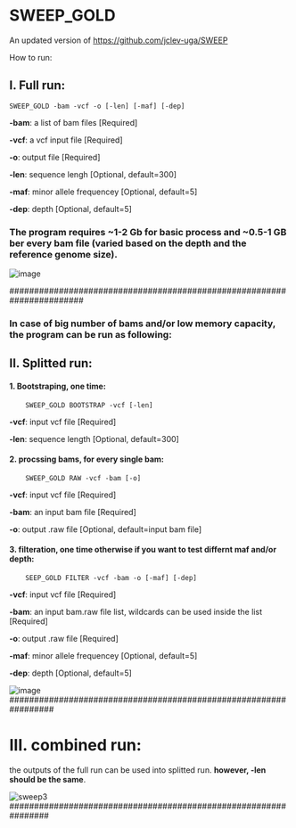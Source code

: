 # SWEEP_GOLD
An updated version of https://github.com/jclev-uga/SWEEP

How to run:
## I. Full run:

    SWEEP_GOLD -bam -vcf -o [-len] [-maf] [-dep]
    
**-bam**: a list of bam files [Required]

**-vcf**: a vcf input file [Required]

**-o**: output file [Required]

**-len**: sequence lengh [Optional, default=300]

**-maf**: minor allele frequencey [Optional, default=5]

**-dep**: depth [Optional, default=5]

### The program requires ~1-2 Gb for basic process and ~0.5-1  GB ber every bam file (varied based on the depth and the reference genome size).

![image](https://user-images.githubusercontent.com/21265433/44171352-01cd9400-a0a8-11e8-80c0-bea17c0d873e.png)

#######################################################################

### In case of big number of bams and/or low memory capacity, the program can be run as following:

## II. Splitted run:
#### 1. Bootstraping, one time:
        SWEEP_GOLD BOOTSTRAP -vcf [-len]
**-vcf**: input vcf file [Required] 

**-len**: sequence length [Optional, default=300]


#### 2. procssing bams, for every single bam:
        SWEEP_GOLD RAW -vcf -bam [-o]
**-vcf**: input vcf file [Required] 

**-bam**: an input bam file [Required]

**-o**: output .raw file [Optional, default=input bam file]

#### 3. filteration, one time otherwise if you want to test differnt maf and/or depth:
        SEEP_GOLD FILTER -vcf -bam -o [-maf] [-dep]
**-vcf**: input vcf file [Required] 

**-bam**: an input bam.raw file list, wildcards can be used inside the list [Required]

**-o**: output .raw file [Required]

**-maf**: minor allele frequencey [Optional, default=5]

**-dep**: depth [Optional, default=5]

![image](https://user-images.githubusercontent.com/21265433/44171420-2de91500-a0a8-11e8-802a-ebd79bfaf365.png)
#################################################################
# III. combined run: 
the outputs of the full run can be used into splitted run. **however, -len should be the same**.

![sweep3](https://user-images.githubusercontent.com/21265433/44222453-85dc5600-a152-11e8-9997-735f2c84b43d.jpg)
################################################################

